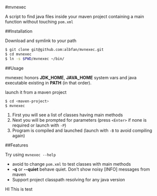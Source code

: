 #mvnexec

A script to find java files inside your maven project containing a main function without touching `pom.xml`

##Installation

Download and symlink to your path

```bash
$ git clone git@github.com:albfan/mvnexec.git
$ cd mvnexec
$ ln -s $PWD/mvnexec ~/bin/
```

##Usage

mvnexec honors **JDK_HOME**, **JAVA_HOME** system vars and java executable existing in **PATH** (in that order).

launch it from a maven project

```bash
$ cd <maven-project>
$ mvnexec
```

1. First you will see a list of classes having main methods
2. Next you will be prompted for parameters (press `<Enter>` if none is required or launch with `-P`)
3. Program is compiled and launched (launch with `-B` to avoid compiling again)

##Features

Try using `mvnexec --help`

- avoid to change `pom.xml` to test classes with main methods
- **-q** or **--quiet** behave quiet. Don't show noisy [INFO] messages from maven
- Support project classpath resolving for any java version

HI This is test
